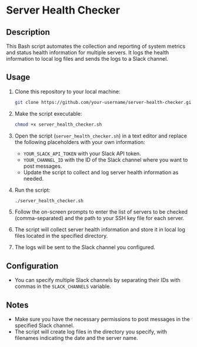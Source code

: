 # Server Health Checker

## Description

This Bash script automates the collection and reporting of system metrics and status health information for multiple servers. It logs the health information to local log files and sends the logs to a Slack channel.

## Usage

1. Clone this repository to your local machine:

    ```bash
    git clone https://github.com/your-username/server-health-checker.git
    ```

2. Make the script executable:

    ```bash
    chmod +x server_health_checker.sh
    ```

3. Open the script (`server_health_checker.sh`) in a text editor and replace the following placeholders with your own information:

   - `YOUR_SLACK_API_TOKEN` with your Slack API token.
   - `YOUR_CHANNEL_ID` with the ID of the Slack channel where you want to post messages.
   - Update the script to collect and log server health information as needed.

4. Run the script:

    ```bash
    ./server_health_checker.sh
    ```

5. Follow the on-screen prompts to enter the list of servers to be checked (comma-separated) and the path to your SSH key file for each server.

6. The script will collect server health information and store it in local log files located in the specified directory.

7. The logs will be sent to the Slack channel you configured.

## Configuration

- You can specify multiple Slack channels by separating their IDs with commas in the `SLACK_CHANNELS` variable.

## Notes

- Make sure you have the necessary permissions to post messages in the specified Slack channel.
- The script will create log files in the directory you specify, with filenames indicating the date and the server name.


